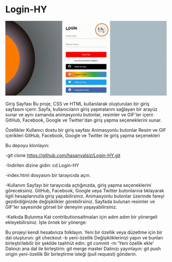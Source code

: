 # Login-HY

![](img/screen.gif)

Giriş Sayfası
Bu proje, CSS ve HTML kullanılarak oluşturulan bir giriş sayfasını içerir. Sayfa, kullanıcıların giriş yapmalarını sağlayan bir arayüz sunar ve aynı zamanda animasyonlu butonlar, resimler ve GIF'ler içerir. GitHub, Facebook, Google ve Twitter'dan giriş yapma seçeneklerini sunar.

Özellikler
Kullanıcı dostu bir giriş sayfası
Animasyonlu butonlar
Resim ve GIF içerikleri
GitHub, Facebook, Google ve Twitter ile giriş yapma seçenekleri

Bu depoyu klonlayın:

-git clone https://github.com/hasanyalsiz/Login-HY.git

-İndirilen dizine gidin:
cd Login-HY


-index.html dosyasını bir tarayıcıda açın.

-Kullanım
Sayfayı bir tarayıcıda açtığınızda, giriş yapma seçeneklerini göreceksiniz.
GitHub, Facebook, Google veya Twitter butonlarına tıklayarak ilgili hesaplarınızla giriş yapabilirsiniz.
Animasyonlu butonlar üzerinde fareyi gezdirdiğinizde değişiklikler görebilirsiniz.
Sayfada bulunan resimler ve GIF'ler sayesinde görsel bir deneyim yaşayabilirsiniz.

-Katkıda Bulunma
Kat contributionsaltmaları için adım adım bir yönergeli ekleyebilirsiniz. İşte örnek bir yönerge:

Bu projeyi kendi hesabınıza folklayın.
Yeni bir özellik veya düzeltme için bir dal oluşturun: git checkout -b yeni-özellik
Değişikliklerinizi yapın ve bunları birleştirilebilir bir şekilde taahhüt edin: git commit -m 'Yeni özellik ekle'
Dalınızı ana dal ile birleştirin: git merge master
Dalınızı yayınlayın: git push origin yeni-özellik
Bir birleştirme isteği (pull request) gönderin.
